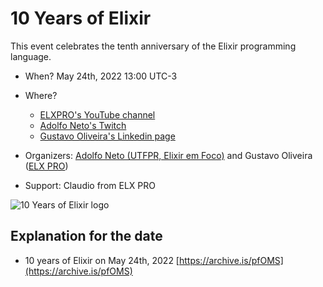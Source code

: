 # 10 Years of Elixir

This event celebrates the tenth anniversary of the Elixir programming language.

- When? May 24th, 2022 13:00 UTC-3
- Where? 
   -  [ELXPRO's YouTube channel](https://www.youtube.com/watch?v=xqT7vjw-3bg)
   -  [Adolfo Neto's Twitch](https://www.twitch.tv/adolfont)
   -  [Gustavo Oliveira's Linkedin page](https://www.linkedin.com/video/event/urn:li:ugcPost:6932777994209869824/)
   
- Organizers: [Adolfo Neto (UTFPR, Elixir em Foco)](http://adolfont.github.io/about/developer/) and Gustavo Oliveira ([ELX PRO](https://www.elxpro.com/))
- Support: Claudio from ELX PRO
 
![10 Years of Elixir logo](https://user-images.githubusercontent.com/79562/168623495-c3a0d6e0-15a5-489d-90c8-a4fd48f1bd41.jpeg)


## Explanation for the date 
- 10 years of Elixir on May 24th, 2022 [https://archive.is/pfOMS](https://archive.is/pfOMS)
